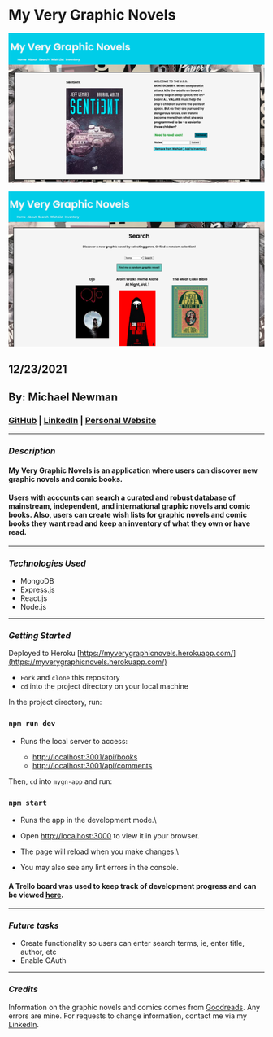 # My Very Graphic Novels

![BookDetail component](mygn-app/src/styles/images/screenshot_2.png)

![Search functionality](mygn-app/src/styles/images/screenshot_1.png)

## 12/23/2021

## By: Michael Newman

### [GitHub](https://github.com/therealmikenew) | [LinkedIn](https://www.linkedin.com/in/therealmichaelnewman/) | [Personal Website](https://www.therealmichaelnewman.com/)

---

### **_Description_**

#### My Very Graphic Novels is an application where users can discover new graphic novels and comic books.

#### Users with accounts can search a curated and robust database of mainstream, independent, and international graphic novels and comic books. Also, users can create wish lists for graphic novels and comic books they want read and keep an inventory of what they own or have read.

---

### **_Technologies Used_**

- MongoDB
- Express.js
- React.js
- Node.js

---

### **_Getting Started_**

Deployed to Heroku [https://myverygraphicnovels.herokuapp.com/](https://myverygraphicnovels.herokuapp.com/)

- `Fork` and `clone` this repository
- `cd` into the project directory on your local machine

In the project directory, run:

### `npm run dev`

- Runs the local server to access:

  - [http://localhost:3001/api/books](http://localhost:3001/api/books)
  - [http://localhost:3001/api/comments](http://localhost:3001/api/comments)

Then, `cd` into `mygn-app` and run:

### `npm start`

- Runs the app in the development mode.\
- Open [http://localhost:3000](http://localhost:3000) to view it in your browser.

- The page will reload when you make changes.\
- You may also see any lint errors in the console.

#### A Trello board was used to keep track of development progress and can be viewed [here](https://trello.com/b/XbMC6STN/my-very-graphic-novels).

---

### **_Future tasks_**

- Create functionality so users can enter search terms, ie, enter title, author, etc
- Enable OAuth

---

### **_Credits_**

Information on the graphic novels and comics comes from [Goodreads](https://www.goodreads.com/). Any errors are mine. For requests to change information, contact me via my [LinkedIn](https://www.linkedin.com/in/therealmichaelnewman/).

